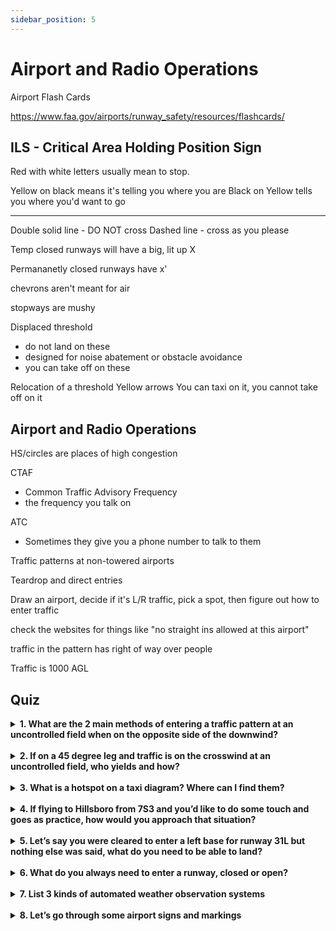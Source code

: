 ```yaml
---
sidebar_position: 5
---
```


# Airport and Radio Operations

Airport Flash Cards

https://www.faa.gov/airports/runway_safety/resources/flashcards/


ILS - Critical Area Holding Position Sign
-

Red with white letters usually mean to stop.

Yellow on black means it's telling you where you are
Black on Yellow tells you where you'd want to go

---

Double solid line - DO NOT cross
Dashed line - cross as you please


Temp closed runways will have a big, lit up X

Permananetly closed runways have x'


chevrons aren't meant for air

stopways are mushy

Displaced threshold
- do not land on these
- designed for noise abatement or obstacle avoidance
- you can take off on these

Relocation of a threshold
Yellow arrows
You can taxi on it, 
you cannot take off on it


## Airport and Radio Operations

HS/circles are places of high congestion

CTAF
- Common Traffic Advisory Frequency
- the frequency you talk on


ATC
- Sometimes they give you a phone number to talk to them

Traffic patterns at non-towered airports


Teardrop and direct entries


Draw an airport, decide if it's L/R traffic, pick a spot, then figure out how to enter traffic



check the websites for things like "no straight ins allowed at this airport"

traffic in the pattern has right of way over people 

Traffic is 1000 AGL


## Quiz

<details>
    <summary><strong>1. What are the 2 main methods of entering a traffic pattern at an uncontrolled field when on the opposite side of the downwind?</strong></summary>

    Direct entry into the downwind at a 45 and at pattern altitude  
    Midfield crossing 500’ above, then a descent once past the downwind to begin a right teardrop onto the 45 for the downwind once at pattern altitude
</details>
<br/>

<details>
    <summary><strong>2. If on a 45 degree leg and traffic is on the crosswind at an uncontrolled field, who yields and how?</strong></summary>

    45 traffic yields, typically via 360 degree turn
</details>
<br/>

<details>
    <summary><strong>3. What is a hotspot on a taxi diagram? Where can I find them?</strong></summary>

    An area of high traffic at an airport, typically listed on an airport diagram on foreflight, or at the back of the chart supplement
</details>
<br/>

<details>
    <summary><strong>4. If flying to Hillsboro from 7S3 and you’d like to do some touch and goes as practice, how would you approach that situation?</strong></summary>

    1. Get the weather by listening to the ATIS on frequency 127.65, remember the letter associated with the weather (Information Alpha, Bravo, Charlie, etc.)  
    2. Tune in tower on 119.3  
    3. “Hillsboro tower, cessna _____ is just off Twin Oaks with information ____, we’d like to request the option”
</details>
<br/>

<details>
    <summary><strong>5. Let’s say you were cleared to enter a left base for runway 31L but nothing else was said, what do you need to be able to land?</strong></summary>

    A clearance to land. They should say: “Cessna ____ runway 31L, cleared for the option” or “Cessna ____ runway 31L, cleared to land”. Pay careful attention to the words they use. A clearance to land is not the same as being cleared for the option.
</details>
<br/>

<details>
    <summary><strong>6. What do you always need to enter a runway, closed or open?</strong></summary>

    A clearance from the tower
</details>
<br/>

<details>
    <summary><strong>7. List 3 kinds of automated weather observation systems</strong></summary>

    ATIS, AWOS, ASOS
</details>
<br/>

<details>
    <summary><strong>8. Let’s go through some airport signs and markings</strong></summary>

    <!-- Add your airport signs and markings questions/answers here -->
</details>
<br/>